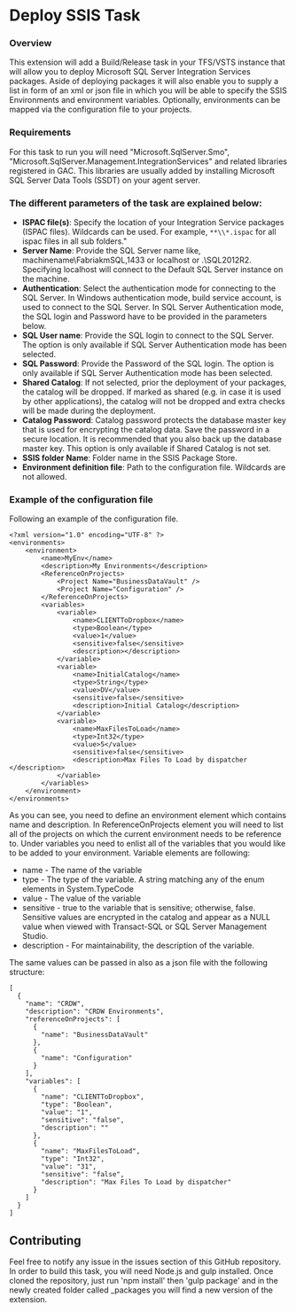 # Deploy SSIS Task
### Overview
This extension will add a Build/Release task in your TFS/VSTS instance that will allow you to deploy Microsoft SQL Server Integration Services packages.
Aside of deploying packages it will also enable you to supply a list in form of an xml or json file in which you will be able to specify the SSIS Environments and environment variables. Optionally, environments can be mapped via the configuration file to your projects.

### Requirements

For this task to run you will need "Microsoft.SqlServer.Smo", "Microsoft.SqlServer.Management.IntegrationServices" and related libraries registered in GAC. This libraries are usually added by installing Microsoft SQL Server Data Tools (SSDT) on your agent server.

### The different parameters of the task are explained below:

* **ISPAC file(s)**: Specify the location of your Integration Service packages (ISPAC files). Wildcards can be used. For example, `**\\*.ispac` for all ispac files in all sub folders."
* **Server Name**: Provide the SQL Server name like, machinename\\FabriakmSQL,1433 or localhost or .\\SQL2012R2. Specifying localhost will connect to the Default SQL Server instance on the machine.
* **Authentication**: Select the authentication mode for connecting to the SQL Server. In Windows authentication mode, build service account, is used to connect to the SQL Server. In SQL Server Authentication mode, the SQL login and Password have to be provided in the parameters below.
* **SQL User name**:  Provide the SQL login to connect to the SQL Server. The option is only available if SQL Server Authentication mode has been selected.  
* **SQL Password**: Provide the Password of the SQL login. The option is only available if SQL Server Authentication mode has been selected.
* **Shared Catalog**: If not selected, prior the deployment of your packages, the catalog will be dropped. If marked as shared (e.g. in case it is used by other applications), the catalog will not be dropped and extra checks will be made during the deployment.
* **Catalog Password**: Catalog password protects the database master key that is used for encrypting the catalog data. Save the password in a secure location. It is recommended that you also back up the database master key. This option is only available if Shared Catalog is not set.
* **SSIS folder Name**: Folder name in the SSIS Package Store.
* **Environment definition file**: Path to the configuration file. Wildcards are not allowed.


### Example of the configuration file

Following an example of the configuration file.

```
<?xml version="1.0" encoding="UTF-8" ?>
<environments>
	<environment>
		<name>MyEnv</name>
		<description>My Environments</description>
		<ReferenceOnProjects>
			<Project Name="BusinessDataVault" />
			<Project Name="Configuration" />
		</ReferenceOnProjects>
		<variables>
			<variable>
				<name>CLIENTToDropbox</name>
				<type>Boolean</type>
				<value>1</value>
				<sensitive>false</sensitive>
				<description></description>
			</variable>
			<variable>
				<name>InitialCatalog</name>
				<type>String</type>
				<value>DV</value>
				<sensitive>false</sensitive>
				<description>Initial Catalog</description>
			</variable>
			<variable>
				<name>MaxFilesToLoad</name>
				<type>Int32</type>
				<value>5</value>
				<sensitive>false</sensitive>
				<description>Max Files To Load by dispatcher </description>
			</variable>
		</variables>
	</environment>
</environments>
```

As you can see, you need to define an environment element which contains name and description. In ReferenceOnProjects element you will need to list all of the projects on which the current environment needs to be reference to. Under variables you need to enlist all of the variables that you would like to be added to your environment. Variable elements are following:
* name - The name of the variable
* type - The type of the variable. A string matching any of the enum elements in System.TypeCode
* value - The value of the variable
* sensitive - true to the variable that is sensitive; otherwise, false. Sensitive values are encrypted in the catalog and appear as a NULL value when viewed with Transact-SQL or SQL Server Management Studio.
* description - For maintainability, the description of the variable.

The same values can be passed in also as a json file with the following structure:

```
[
  {
    "name": "CRDW",
    "description": "CRDW Environments",
    "referenceOnProjects": [
      {
        "name": "BusinessDataVault"
      },
      {
        "name": "Configuration"
      }
    ],
    "variables": [
      {
        "name": "CLIENTToDropbox",
        "type": "Boolean",
        "value": "1",
        "sensitive": "false",
        "description": ""
      },
      {
        "name": "MaxFilesToLoad",
        "type": "Int32",
        "value": "31",
        "sensitive": "false",
        "description": "Max Files To Load by dispatcher"
      }
    ]
  }
]
```

## Contributing

Feel free to notify any issue in the issues section of this GitHub repository. In order to build this task, you will need Node.js and gulp installed. Once cloned the repository, just run 'npm install' then 'gulp package' and in the newly created folder called _packages you will find a new version of the extension.